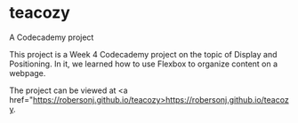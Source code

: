 # teacozy
A Codecademy project

This project is a Week 4 Codecademy project on the topic of Display and Positioning. In it, we learned how to use Flexbox to organize content on a webpage. 

The project can be viewed at <a href="https://robersonj.github.io/teacozy>https://robersonj.github.io/teacozy. 
